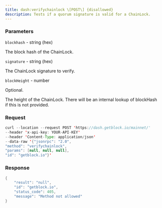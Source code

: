 ```yaml
---
title: dash:verifychainlock \[POST\] {disallowed}
description: Tests if a quorum signature is valid for a ChainLock.
---
```


### Parameters


`blockhash` - string (hex)

The block hash of the ChainLock.

`signature` - string (hex)

The ChainLock signature to verify.

`blockHeight` - number

Optional.

The height of the ChainLock. There will be an internal lookup of
blockHash if this is not provided.

### Request

``` java
curl --location --request POST 'https://dash.getblock.io/mainnet/' 
--header 'x-api-key: YOUR-API-KEY' 
--header 'Content-Type: application/json' 
--data-raw '{"jsonrpc": "2.0",
"method": "verifychainlock",
"params": [null, null, null],
"id": "getblock.io"}'
```

###  Response

``` java
{
    "result": "null",
    "id": "getblock.io",
    "status_code": 405,
    "message": "Method not allowed"
}
```

